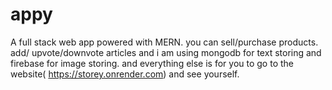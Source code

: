 # appy
A full stack web app powered with MERN. you can sell/purchase products. add/ upvote/downvote articles and i am using mongodb for text storing and firebase for image storing. 
and everything else is for you to go to the website( https://storey.onrender.com) and see yourself.
